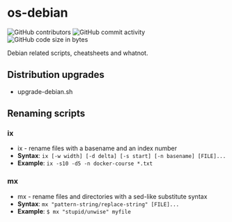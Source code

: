 # os-debian
![GitHub contributors](https://img.shields.io/github/contributors/goranbr/os-debian?color=green)
![GitHub commit activity](https://img.shields.io/github/commit-activity/m/goranbr/os-debian?color=green)
![GitHub code size in bytes](https://img.shields.io/github/languages/code-size/goranbr/os-debian)

Debian related scripts, cheatsheets and whatnot.

## Distribution upgrades
- upgrade-debian.sh

## Renaming scripts
### ix
- ix - rename files with a basename and an index number
- **Syntax**: `ix [-w width] [-d delta] [-s start] [-n basename] [FILE]...`
- **Example**: `ix -s10 -d5 -n docker-course *.txt`

### mx
- mx - rename files and directories with a sed-like substitute syntax
- **Syntax**: `mx "pattern-string/replace-string" [FILE]...`
- **Example**: `$ mx "stupid/unwise" myfile`

